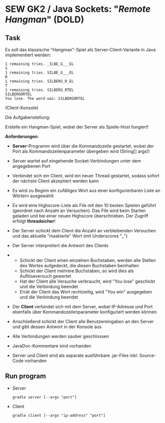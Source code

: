 # SEW GK2 / Java Sockets: "*Remote Hangman*" (DOLD)

## Task

Es soll das klassische "Hangman"-Spiel als Server-Client-Variante in Java implementiert werden:

```
1 remaining tries. _ILBE_G___EL
S
1 remaining tries. SILBE_G___EL
R
1 remaining tries. SILBERG_R_EL
T
1 remaining tries. SILBERG_RTEL
SILBERGÖRTEL
You lose. The word was: SILBERGÜRTEL
```

(Client-Konsole)

Die Aufgabenstellung:

Erstelle ein Hangman-Spiel, wobei der Server als Spiele-Host fungiert!

**Anforderungen**:

- **Server**-Programm wird über die Kommandozeile gestartet, wobei der Port als Kommandozeilenparameter übergeben wird (String[] args!)

- Server wartet auf eingehende Socket-Verbindungen unter dem angegebenen Port

- Verbindet sich ein Client, wird ein neuer Thread gestartet, sodass sofort der nächste Client akzeptiert werden kann

- Es wird zu Beginn ein zufälliges Wort aus einer konfigurierbaren Liste an Wörtern ausgewählt

- Es wird eine Highscore-Liste als File mit den 10 besten Spielen geführt (geordnet nach Anzahl an Versuchen). Das File wird beim Starten geladen und bei einer neuen Highscore überschrieben. Der Zugriff erfolgt **threadsicher**!

- Der Server schickt dem Client die Anzahl an verbleibenden Versuchen und das aktuelle "maskierte" Wort (mit Underscores "_")

- Der Server interpretiert die Antwort des Clients

- - Schickt der Client einen einzelnen Buchstaben, werden alle Stellen des Wortes aufgedeckt, die diesen Buchstaben beinhalten
  - Schickt der Client mehrere Buchstaben, so wird dies als Auflöseversuch gewertet
  - Hat der Client alle Versuche verbraucht, wird "You lose" geschickt und die Verbindung beendet
  - Errät der Client das Wort rechtzeitig, wird "You win" ausgegeben und die Verbindung beendet

- Der **Client** verbindet sich mit dem Server, wobei IP-Adresse und Port ebenfalls über Kommandozeilenparameter konfiguriert werden können

- Anschließend schickt der Client alle Benutzereingaben an den Server und gibt dessen Antwort in der Konsole aus

- Alle Verbindungen werden sauber geschlossen

- JavaDoc-Kommentare sind vorhanden

- Server und Client sind als separate ausführbare .jar-Files inkl. Source-Code vorhanden

## Run program

* Server

  ```
  gradle server [--args "port"]
  ```

* Client

  ```
  gradle client [--args "ip-address" "port"]
  ```

  